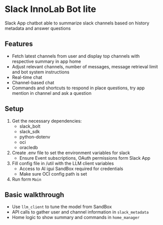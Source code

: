 # Slack InnoLab Bot lite

Slack App chatbot able to summarize slack channels based on history metadata and answer questions

## Features

- Fetch latest channels from user and display top channels with respective summary in app home
- Adjust relevant channels, number of messages, message retrieval limit and bot system instructions
- Real-time chat 
- Channel-based chat
- Commands and shortcuts to respond in place questions, try app mention in channel and ask a question

## Setup

1. Get the necessary dependencies:
    - slack_bolt
    - slack_sdk
    - python-dotenv
    - oci
    - oracledb
2. Create .env file to set the environment variables for slack
    - Ensure Event subscriptions, OAuth permissions form Slack App
3. Fill config file in /util with the LLM client variables
    - Access to AI igui SandBox required for credentials
    - Make sure OCI config path is set
4. Run form ```Main```

## Basic walkthrough

- Use ```llm_client``` to tune the model from SandBox
- API calls to gather user and channel information in ```slack_metadata```
- Home logic to show summary and commands in ```home_manager```